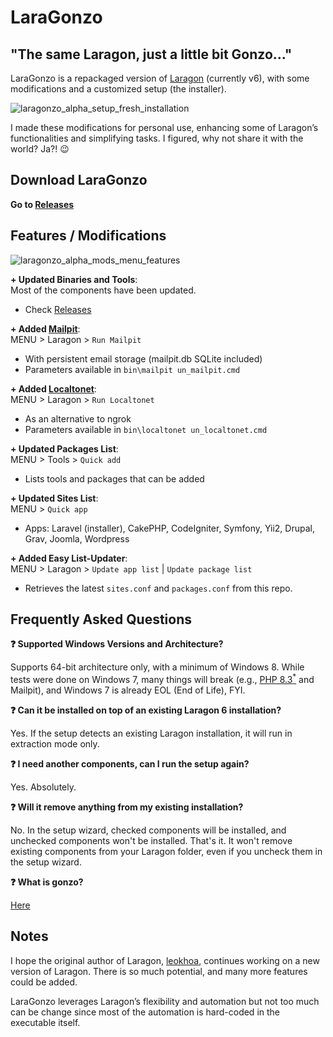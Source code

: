 # LaraGonzo  
## "The same Laragon, just a little bit Gonzo..."

LaraGonzo is a repackaged version of [Laragon](https://github.com/leokhoa/laragon) (currently v6), with some modifications and a customized setup (the installer).

![laragonzo_alpha_setup_fresh_installation](https://github.com/user-attachments/assets/b473c81d-d008-446d-8b8e-e95a0c2ae221)

I made these modifications for personal use, enhancing some of Laragon’s functionalities and simplifying tasks. I figured, why not share it with the world? Ja?! :wink:

## Download LaraGonzo

**Go to [Releases](https://github.com/husnilkhatimi/laragonzo/releases)**

## Features / Modifications

![laragonzo_alpha_mods_menu_features](https://github.com/user-attachments/assets/95d9cd15-352c-4b87-9095-45887c2d2b34)

**+ Updated Binaries and Tools**:  
Most of the components have been updated.

- Check [Releases](https://github.com/husnilkhatimi/laragonzo/releases)

**+ Added <a href="https://mailpit.axllent.org/" target="_blank">Mailpit</a>**:  
MENU > Laragon > `Run Mailpit`

- With persistent email storage (mailpit.db SQLite included)
- Parameters available in `bin\mailpit
un_mailpit.cmd`

**+ Added <a href="https://localtonet.com/" target="_blank">Localtonet</a>**:  
MENU > Laragon > `Run Localtonet`

- As an alternative to ngrok
- Parameters available in `bin\localtonet
un_localtonet.cmd`

**+ Updated Packages List**:  
MENU > Tools > `Quick add`

- Lists tools and packages that can be added

**+ Updated Sites List**:  
MENU > `Quick app`  
- Apps: Laravel (installer), CakePHP, CodeIgniter, Symfony, Yii2, Drupal, Grav, Joomla, Wordpress

**+ Added Easy List-Updater**:  
MENU > Laragon > `Update app list` | `Update package list`  
- Retrieves the latest `sites.conf` and `packages.conf` from this repo.

## Frequently Asked Questions

**:question: Supported Windows Versions and Architecture?**

Supports 64-bit architecture only, with a minimum of Windows 8. While tests were done on Windows 7, many things will break (e.g., <a href="https://www.php.net/manual/en/migration83.windows-support.php" target="_blank">PHP 8.3<sup>*</sup></a> and Mailpit), and Windows 7 is already EOL (End of Life), FYI.

**:question: Can it be installed on top of an existing Laragon 6 installation?**

Yes. If the setup detects an existing Laragon installation, it will run in extraction mode only.

**:question: I need another components, can I run the setup again?**

Yes. Absolutely.

**:question: Will it remove anything from my existing installation?**

No. In the setup wizard, checked components will be installed, and unchecked components won't be installed. That's it. It won't remove existing components from your Laragon folder, even if you uncheck them in the setup wizard.

**:question: What is gonzo?**

<a target="_blank" href="https://www.google.com/search?q=define+gonzo">Here</a></a>

## Notes

I hope the original author of Laragon, [leokhoa](https://github.com/leokhoa/laragon), continues working on a new version of Laragon. There is so much potential, and many more features could be added.

LaraGonzo leverages Laragon’s flexibility and automation but not too much can be change since most of the automation is hard-coded in the executable itself.
